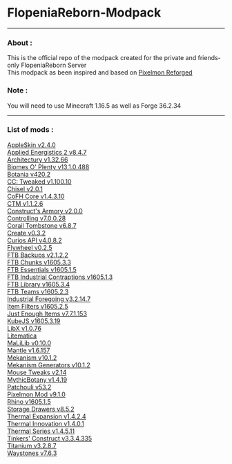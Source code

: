 <div id="header" align="left">
  
  <h1 width="10px">FlopeniaReborn-Modpack</h1>
  
</div>

---

### About :

<div>
  <p>This is the official repo of the modpack created for the private and friends-only FlopeniaReborn Server<br>
  This modpack as been inspired and based on 
  <a href="https://reforged.gg/">Pixelmon Reforged</a>
  </p>
  
  
</div>

### Note :

<div>
  <p> You will need to use Minecraft 1.16.5 as well as Forge 36.2.34
  </p>
  
  
</div>

---

### List of mods :

<div>
  <a href="">AppleSkin v2.4.0</a> <br>
  <a href="">Applied Energistics 2 v8.4.7</a> <br>
  <a href="">Architectury v1.32.66</a> <br>
  <a href="">Biomes O' Plenty v13.1.0.488</a><br>
  <a href="">Botania v420.2</a><br>
  <a href="">CC: Tweaked v1.100.10</a><br>
  <a href="">Chisel v2.0.1</a><br>
  <a href="">CoFH Core v1.4.3.10</a><br>
  <a href="">CTM v1.1.2.6</a><br>
  <a href="">Construct's Armory v2.0.0</a><br>
  <a href="">Controlling v7.0.0.28</a><br>
  <a href="">Corail Tombstone v6.8.7</a><br>
  <a href="">Create v0.3.2</a><br>
  <a href="">Curios API v4.0.8.2</a><br>
  <a href="">Flywheel v0.2.5</a><br>
  <a href="">FTB Backups v2.1.2.2</a><br>
  <a href="">FTB Chunks v1605.3.3</a><br>
  <a href="">FTB Essentials v1605.1.5</a><br>
  <a href="">FTB Industrial Contraptions v1605.1.3</a><br>
  <a href="">FTB Library v1605.3.4</a><br>
  <a href="">FTB Teams v1605.2.3</a><br>
  <a href="">Industrial Foregoing v3.2.14.7</a><br>
  <a href="">Item Filters v1605.2.5</a><br>
  <a href="">Just Enough Items v7.7.1.153</a><br>
  <a href="">KubeJS v1605.3.19</a><br>
  <a href="">LibX v1.0.76</a><br>
  <a href="">Litematica</a><br>
  <a href="">MaLiLib v0.10.0</a><br>
  <a href="">Mantle v1.6.157</a><br>
  <a href="">Mekanism v10.1.2</a><br>
  <a href="">Mekanism Generators v10.1.2</a><br>
  <a href="">Mouse Tweaks v2.14</a><br>
  <a href="">MythicBotany v1.4.19</a><br>
  <a href="">Patchouli v53.2</a><br>
  <a href="">Pixelmon Mod v9.1.0</a><br>
  <a href="">Rhino v1605.1.5</a><br>
  <a href="">Storage Drawers v8.5.2</a><br>
  <a href="">Thermal Expansion v1.4.2.4</a><br>
  <a href="">Thermal Innovation v1.4.0.1</a><br>
  <a href="">Thermal Series v1.4.5.11</a><br>
  <a href="">Tinkers' Construct v3.3.4.335</a><br>
  <a href="">Titanium v3.2.8.7</a><br>
  <a href="">Waystones v7.6.3</a><br>
</div>
